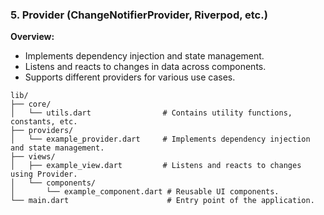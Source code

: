 ### 5. Provider (ChangeNotifierProvider, Riverpod, etc.)

**Overview:**

- Implements dependency injection and state management.
- Listens and reacts to changes in data across components.
- Supports different providers for various use cases.

```
lib/
├── core/
│   └── utils.dart                # Contains utility functions, constants, etc.
├── providers/
│   └── example_provider.dart     # Implements dependency injection and state management.
├── views/
│   ├── example_view.dart         # Listens and reacts to changes using Provider.
│   └── components/
│       └── example_component.dart # Reusable UI components.
└── main.dart                      # Entry point of the application.

```
